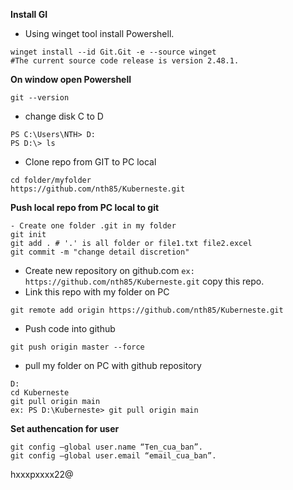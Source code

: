**Install GI**
- Using winget tool install Powershell.
```
winget install --id Git.Git -e --source winget
#The current source code release is version 2.48.1. 
```
**On window open Powershell**
```
git --version
```
- change disk C to D
```
PS C:\Users\NTH> D:
PS D:\> ls
```
- Clone repo from GIT to PC local
```
cd folder/myfolder
https://github.com/nth85/Kuberneste.git
```
**Push local repo from PC local to git**
```
- Create one folder .git in my folder 
git init
git add . # '.' is all folder or file1.txt file2.excel
git commit -m "change detail discretion"
````
- Create new repository on github.com
`ex: https://github.com/nth85/Kuberneste.git`
copy this repo.
- Link this repo with my folder on PC
```
git remote add origin https://github.com/nth85/Kuberneste.git
```
- Push code into github
```
git push origin master --force
```
- pull my folder on PC with github repository
```
D:
cd Kuberneste
git pull origin main
ex: PS D:\Kuberneste> git pull origin main
```
**Set authencation for user**
```
git config –global user.name “Ten_cua_ban”.
git config –global user.email “email_cua_ban”.
```

hxxxpxxxx22@
